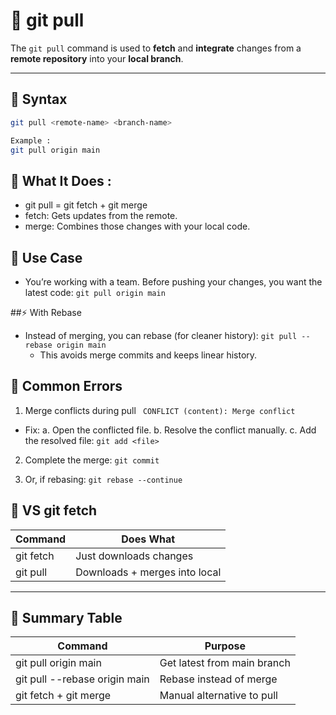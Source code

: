 # 🔄 git pull

The `git pull` command is used to **fetch** and **integrate** changes from a **remote repository** into your **local branch**.

---

## 🔹 Syntax

```bash
git pull <remote-name> <branch-name>

Example :
git pull origin main

```

## 🧠 What It Does : 

- git pull = git fetch + git merge
- fetch: Gets updates from the remote.
- merge: Combines those changes with your local code.

## 🧪 Use Case
- You’re working with a team. Before pushing your changes, you want the latest code: `git pull origin main`


##⚡ With Rebase
- Instead of merging, you can rebase (for cleaner history): `git pull --rebase origin main`
  - This avoids merge commits and keeps linear history.


## 🛑 Common Errors
1. Merge conflicts during pull
  ` CONFLICT (content): Merge conflict`

- Fix:
a. Open the conflicted file.
b. Resolve the conflict manually.
c. Add the resolved file:
   `git add <file>`

2. Complete the merge: `git commit`

3. Or, if rebasing: `git rebase --continue`

## 🔁 VS git fetch
| Command | Does What |
| --- | --- |
| git fetch | Just downloads changes |
| git pull | Downloads + merges into local  |


---


## 📝 Summary Table

| Command | Purpose |
| --- | --- |
| git pull origin main | Get latest from main branch |
| git pull --rebase origin main | Rebase instead of merge |
| git fetch + git merge | Manual alternative to pull |



